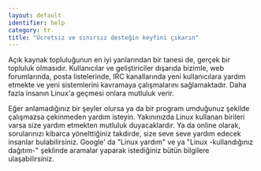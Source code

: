 ```yaml
---
layout: default
identifier: help
category: tr
title: "Ücretsiz ve sınırsız desteğin keyfini çıkarın"
---
```


Açık kaynak topluluğunun en iyi yanlarından bir tanesi de, gerçek bir topluluk olmasıdır. Kullanıcılar ve geliştiriciler dışarıda bizimle, web forumlarında, posta listelerinde, IRC kanallarında yeni kullanıcılara yardım etmekte ve yeni sistemlerini kavramaya çalışmalarını sağlamaktadır. Daha fazla insanın Linux'a geçmesi onlara mutluluk verir.

Eğer anlamadığınız bir şeyler olursa ya da bir program umduğunuz şekilde çalışmazsa çekinmeden yardım isteyin. Yakınınızda Linux kullanan birileri varsa size yardım etmekten mutluluk duyacaklardır. Ya da online olarak, sorularınızı kibarca yönelttiğiniz takdirde, size seve seve yardım edecek insanlar bulabilirsiniz. Google' da "Linux yardım" ve ya "Linux -kullandığınız dağıtım-" şeklinde aramalar yaparak istediğiniz bütün bilgilere ulaşabilirsiniz.




